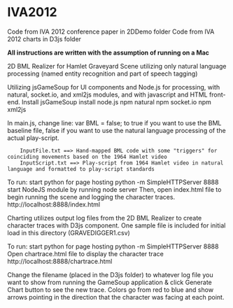 IVA2012
=======

Code from IVA 2012 conference paper in 2DDemo folder
Code from IVA 2012 charts in D3js folder

****All instructions are written with the assumption of running on a Mac****

2D BML Realizer for Hamlet Graveyard Scene utilizing only natural language processing (named entity recognition and part of speech tagging)

Utilizing jsGameSoup for UI components and Node.js for processing, with natural, socket.io, and xml2js modules, and with javascript and HTML front-end.
		Install jsGameSoup
		install node.js
		npm natural
		npm socket.io
		npm xml2js
		

In main.js, change line:
		var BML = false;
to true if you want to use the BML baseline file, false if you want to use the natural language processing of the actual play-script.

		InputFile.txt ==> Hand-mapped BML code with some "triggers" for coinciding movements based on the 1964 Hamlet video
		InputScript.txt ==> Play-script from 1964 Hamlet video in natural language and formatted to play-script standards

To run:
start python for page hosting
		python -m SimpleHTTPServer 8888
start NodeJS module by running
		node server
Then, open index.html file to begin running the scene and logging the character traces.
		http://localhost:8888/index.html



Charting utilizes output log files from the 2D BML Realizer to create character traces with D3js component.  One sample file is included for initial load in this directory (GRAVEDIGGER1.csv)

To run:
start python for page hosting
		python -m SimpleHTTPServer 8888
Open chartrace.html file to display the character trace
		http://localhost:8888/chartrace.html
		
Change the filename (placed in the D3js folder) to whatever log file you want to show from running the GameSoup application & click Generate Chart button to see the new trace.  Colors go from red to blue and show arrows pointing in the direction that the character was facing at each point.


